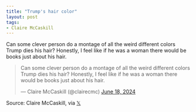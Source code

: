 ```yaml
---
title: "Trump's hair color"
layout: post
tags:
- Claire McCaskill
---
```


Can some clever person do a montage of all the weird different colors Trump dies his hair?  Honestly, I feel like if he was a woman there would be books just about his hair.

<blockquote class="twitter-tweet"><p lang="en" dir="ltr">Can some clever person do a montage of all the weird different colors Trump dies his hair? Honestly, I feel like if he was a woman there would be books just about his hair.</p>&mdash; Claire McCaskill (@clairecmc) <a href="https://twitter.com/clairecmc/status/1802907074659070182?ref_src=twsrc%5Etfw">June 18, 2024</a></blockquote> <script async src="https://platform.twitter.com/widgets.js" charset="utf-8"></script>

Source: Claire McCaskill, via [𝕏](https://x.com)
